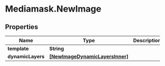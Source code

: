 # Mediamask.NewImage

## Properties

Name | Type | Description | Notes
------------ | ------------- | ------------- | -------------
**template** | **String** |  | 
**dynamicLayers** | [**[NewImageDynamicLayersInner]**](NewImageDynamicLayersInner.md) |  | [optional] 


